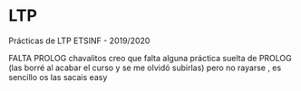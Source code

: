 # LTP
Prácticas de LTP ETSINF - 2019/2020


FALTA PROLOG 
chavalitos creo que falta alguna práctica suelta de PROLOG (las borré al acabar el curso y se me olvidó subirlas) pero no rayarse , es sencillo os las sacais easy
